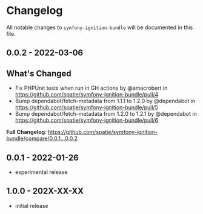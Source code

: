 # Changelog

All notable changes to `symfony-ignition-bundle` will be documented in this file.

## 0.0.2 - 2022-03-06

## What's Changed

- Fix PHPUnit tests when run in GH actions by @amacrobert in https://github.com/spatie/symfony-ignition-bundle/pull/4
- Bump dependabot/fetch-metadata from 1.1.1 to 1.2.0 by @dependabot in https://github.com/spatie/symfony-ignition-bundle/pull/5
- Bump dependabot/fetch-metadata from 1.2.0 to 1.2.1 by @dependabot in https://github.com/spatie/symfony-ignition-bundle/pull/6

**Full Changelog**: https://github.com/spatie/symfony-ignition-bundle/compare/0.0.1...0.0.2

## 0.0.1 - 2022-01-26

- experimental release

## 1.0.0 - 202X-XX-XX

- initial release
